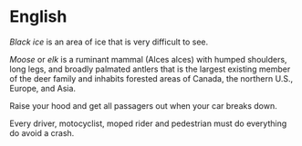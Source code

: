 # English
*Black ice* is an area of ice that is very difficult to see. 

*Moose* or *elk* is a ruminant mammal (Alces alces) with humped shoulders, long legs, and
broadly palmated antlers that is the largest existing member of the deer family
and inhabits forested areas of Canada, the northern U.S., Europe, and Asia. 

Raise your hood and get all passagers out when your car breaks down.

Every driver, motocyclist, moped rider and pedestrian must do everything do
avoid a crash.

